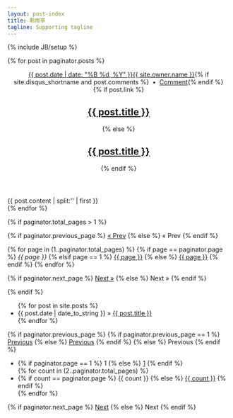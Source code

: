 ```yaml
---
layout: post-index
title: 聆雨亭
tagline: Supporting tagline
---
```

{% include JB/setup %}

{% for post in paginator.posts %}
<article class="hentry">
  <header>
    <div class="entry-meta"><span class="entry-date date published updated"><time datetime="{{ post.date | date_to_xmlschema }}"><a href="{{ site.url }}{{ post.url }}">{{ post.date | date: "%B %d, %Y" }}</a></time></span><span class="author vcard"><span class="fn"><a href="{{ site.url }}/about/" title="About {{ site.owner.name }}">{{ site.owner.name }}</a></span></span>{% if site.disqus_shortname and post.comments %}&nbsp; &bull; &nbsp;<span class="entry-comments"><a href="{{ site.url }}{{ post.url }}#disqus_thread">Comment</a></span>{% endif %}</div><!-- /.entry-meta -->
    {% if post.link %}
      <h1 class="entry-title"><a href="{{ site.url }}{{ post.url }}" rel="bookmark" title="{{ post.title }}"><i class="icon-double-angle-right"></i></a> <a href="{{ post.link }}">{{ post.title }}</a></h1>
    {% else %}
      <h1 class="entry-title"><a href="{{ site.url }}{{ post.url }}" rel="bookmark" title="{{ post.title }}" itemprop="url">{{ post.title }}</a></h1>
    {% endif %}
  </header>
  <div class="entry-content">
    {{ post.content | split:'<!--more-->' | first }}
  </div><!-- /.entry-content -->
</article><!-- /.hentry -->
{% endfor %}


{% if paginator.total_pages > 1 %}
<div class="pagination">
  {% if paginator.previous_page %}
    <a href="{{ paginator.previous_page_path | prepend: site.baseurl | replace: '//', '/' }}">&laquo; Prev</a>
  {% else %}
    <span>&laquo; Prev</span>
  {% endif %}

  {% for page in (1..paginator.total_pages) %}
    {% if page == paginator.page %}
      <em>{{ page }}</em>
    {% elsif page == 1 %}
      <a href="{{ '/index.html' | prepend: site.baseurl | replace: '//', '/' }}">{{ page }}</a>
    {% else %}
      <a href="{{ site.paginate_path | prepend: site.baseurl | replace: '//', '/' | replace: ':num', page }}">{{ page }}</a>
    {% endif %}
  {% endfor %}

  {% if paginator.next_page %}
    <a href="{{ paginator.next_page_path | prepend: site.baseurl | replace: '//', '/' }}">Next &raquo;</a>
  {% else %}
    <span>Next &raquo;</span>
  {% endif %}
</div>
{% endif %}

<ul class="posts">
  {% for post in site.posts %}
    <li><span>{{ post.date | date_to_string }}</span> &raquo; <a href="{{ BASE_PATH }}{{ post.url }}">{{ post.title }}</a></li>
  {% endfor %}
</ul>





<div class="pagination">
  {% if paginator.previous_page %}
    {% if paginator.previous_page == 1 %}
      <a href="{{ site.url }}" class="btn">Previous</a>
    {% else %}
      <a href="{{ site.url }}/page{{ paginator.previous_page }}" class="btn">Previous</a>
    {% endif %}
  {% else %}
    Previous
  {% endif %}
  <ul class="inline-list">
    <li>
      {% if paginator.page == 1 %}
        <span class="current-page">1</span>
      {% else %}
        <a href="{{ site.url }}">1</a>
      {% endif %}
    </li>
    {% for count in (2..paginator.total_pages) %}
      <li>
        {% if count == paginator.page %}
          <span class="current-page">{{ count }}</span>
        {% else %}
          <a href="{{ site.url }}/page{{ count }}">{{ count }}</a>
        {% endif %}
      </li>
    {% endfor %}
  </ul>
  {% if paginator.next_page %}
    <a href="{{ site.url }}/page{{ paginator.next_page }}" class="btn">Next</a>
  {% else %}
    Next
  {% endif %}
</div><!-- /.pagination -->

